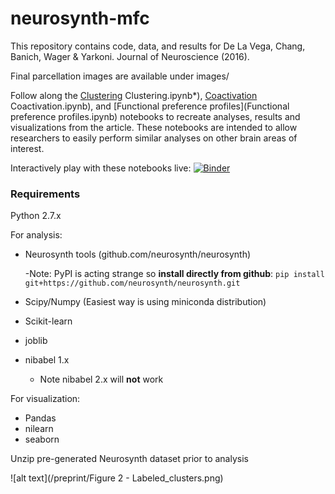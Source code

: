 # neurosynth-mfc
This repository contains code, data, and results for De La Vega, Chang, Banich, Wager & Yarkoni. Journal of Neuroscience (2016). 

Final parcellation images are available under images/

Follow along the [Clustering](\*1) Clustering.ipynb\*), [Coactivation](2) Coactivation.ipynb), and [Functional preference profiles](Functional preference profiles.ipynb) notebooks to recreate analyses, results and visualizations from the article. These notebooks are intended to allow researchers to easily perform similar analyses on other brain areas of interest.

Interactively play with these notebooks live:
[![Binder](http://mybinder.org/badge.svg)](http://mybinder.org:/repo/adelavega/neurosynth-mfc)

### Requirements
Python 2.7.x

For analysis:
- Neurosynth tools (github.com/neurosynth/neurosynth)

    -Note: PyPI is acting strange so **install directly from github**: `pip install git+https://github.com/neurosynth/neurosynth.git`
- Scipy/Numpy (Easiest way is using miniconda distribution)
- Scikit-learn
- joblib
- nibabel 1.x
    - Note nibabel 2.x will **not** work 
  
For visualization:
- Pandas
- nilearn
- seaborn

Unzip pre-generated Neurosynth dataset prior to analysis


![alt text](/preprint/Figure 2 - Labeled_clusters.png)


